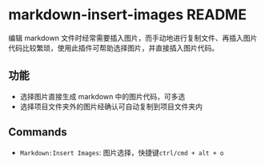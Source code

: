 # markdown-insert-images README

编辑 markdown 文件时经常需要插入图片，而手动地进行复制文件、再插入图片代码比较繁琐，使用此插件可帮助选择图片，并直接插入图片代码。

## 功能

- 选择图片直接生成 markdown 中的图片代码，可多选
- 选择项目文件夹外的图片经确认可自动复制到项目文件夹内

## Commands

- `Markdown:Insert Images`: 图片选择，快捷键`ctrl/cmd + alt + o`

